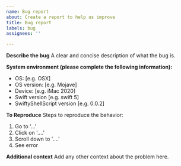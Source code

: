 ```yaml
---
name: Bug report
about: Create a report to help us improve
title: Bug report
labels: bug
assignees: ''

---
```


**Describe the bug**
A clear and concise description of what the bug is.


**System environment (please complete the following information):**
 - OS: [e.g. OSX]
 - OS version: [e.g. Mojave]
 - Device: [e.g. iMac 2020]
 - Swift version [e.g. swift 5]
 - SwiftyShellScript version [e.g. 0.0.2]

**To Reproduce**
Steps to reproduce the behavior:
1. Go to '...'
2. Click on '....'
3. Scroll down to '....'
4. See error

**Additional context**
Add any other context about the problem here.
